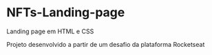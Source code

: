 # NFTs-Landing-page
 Landing page em HTML e CSS
 
 Projeto desenvolvido a partir de um desafio da plataforma Rocketseat
